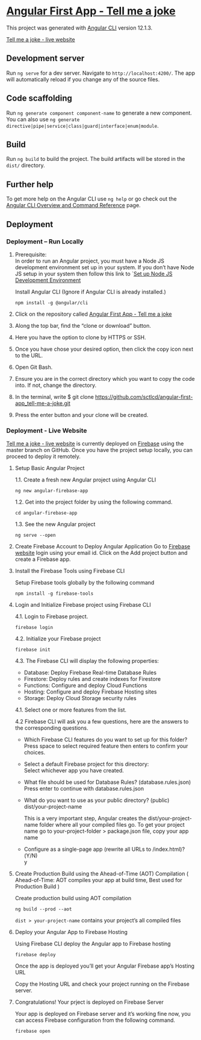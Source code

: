 # [Angular First App - Tell me a joke](https://sctlcd-angular-first-app.web.app/)

This project was generated with [Angular CLI](https://github.com/angular/angular-cli) version 12.1.3.

[Tell me a joke - live website](https://sctlcd-angular-first-app.web.app/)

## Development server

Run `ng serve` for a dev server. Navigate to `http://localhost:4200/`. The app will automatically reload if you change any of the source files.

## Code scaffolding

Run `ng generate component component-name` to generate a new component. You can also use `ng generate directive|pipe|service|class|guard|interface|enum|module`.

## Build

Run `ng build` to build the project. The build artifacts will be stored in the `dist/` directory.

## Further help

To get more help on the Angular CLI use `ng help` or go check out the [Angular CLI Overview and Command Reference](https://angular.io/cli) page.

## Deployment

### Deployment – Run Locally

1. Prerequisite:  
    In order to run an Angular project, you must have a Node JS development environment set up in your system. If you don’t have Node JS setup in your system then follow this link to `[Set up Node JS Development Environment](https://nodejs.org/en/download/)
    
    Install Angular CLI (Ignore if Angular CLI is already installed.)
    ```
    npm install -g @angular/cli 
    ```

2. Click on the repository called [Angular First App - Tell me a joke](https://github.com/sctlcd/angular-first-app_tell-me-a-joke)
3. Along the top bar, find the “clone or download” button.
4. Here you have the option to clone by HTTPS or SSH.
5. Once you have chose your desired option, then click the copy icon next to the URL.
6. Open Git Bash.
7. Ensure you are in the correct directory which you want to copy the code into. If not, change the directory.
8. In the terminal, write $ git clone https://github.com/sctlcd/angular-first-app_tell-me-a-joke.git
9. Press the enter button and your clone will be created.

### Deployment - Live Website

[Tell me a joke - live website](https://sctlcd-angular-first-app.web.app/) is currently deployed on [Firebase](https://firebase.google.com/) using the master branch on GitHub. Once you have the project setup locally, you can proceed to deploy it remotely.

1. Setup Basic Angular Project

    1.1. Create a fresh new Angular project using Angular CLI
    ````
    ng new angular-firebase-app
    ````
    1.2. Get into the project folder by using the following command.
    ````
    cd angular-firebase-app
    ````
    1.3. See the new Angular project
    ````
    ng serve --open
    ````
2. Create Firebase Account to Deploy Angular Application
    Go to [Firebase website](https://firebase.google.com/) login using your email id. Click on the Add project button and create a Firebase app.

3. Install the Firebase Tools using Firebase CLI
    
    Setup Firebase tools globally by the following command
    ````
    npm install -g firebase-tools

    ````

4. Login and Initialize Firebase project using Firebase CLI

    4.1. Login to Firebase project.
    ````
    firebase login
    ````
    4.2. Initialize your Firebase project
    ````
    firebase init
    ````
    4.3. The Firebase CLI will display the following properties:  
    - Database: Deploy Firebase Real-time Database Rules
    - Firestore: Deploy rules and create indexes for Firestore
    - Functions: Configure and deploy Cloud Functions
    - Hosting: Configure and deploy Firebase Hosting sites
    - Storage: Deploy Cloud Storage security rules

    4.1. Select one or more features from the list.

    4.2 Firebase CLI will ask you a few questions, here are the answers to the corresponding questions.

    - Which Firebase CLI features do you want to set up for this folder?
    <br>Press space to select required feature then enters to confirm your choices.
    - Select a default Firebase project for this directory:
    <br>Select whichever app you have created.
    - What file should be used for Database Rules? (database.rules.json)
    <br>Press enter to continue with database.rules.json
    - What do you want to use as your public directory? (public)
    <br> dist/your-project-name

        This is a very important step, Angular creates the dist/your-project-name folder where all your compiled files go. To get your project name go to your-project-folder > package.json file, copy your app name
    - Configure as a single-page app (rewrite all URLs to /index.html)?(Y/N)
    <br> y

5. Create Production Build using the Ahead-of-Time (AOT) Compilation ( Ahead-of-Time: AOT compiles your app at build time, Best used for Production Build )

    Create production build using AOT compilation
    ````
    ng build --prod --aot
    ````

    ````dist > your-project-name```` contains your project’s all compiled files

6. Deploy your Angular App to Firebase Hosting

    Using Firebase CLI deploy the Angular app to Firebase hosting
    ````
    firebase deploy 
    ````
    Once the app is deployed you’ll get your Angular Firebase app’s Hosting URL

    Copy the Hosting URL and check your project running on the Firebase server.

7. Congratulations! Your prject is deployed on Firebase Server

    Your app is deployed on Firebase server and it’s working fine now, you can access Firebase configuration from the following command.
    ````
    firebase open
    ````
